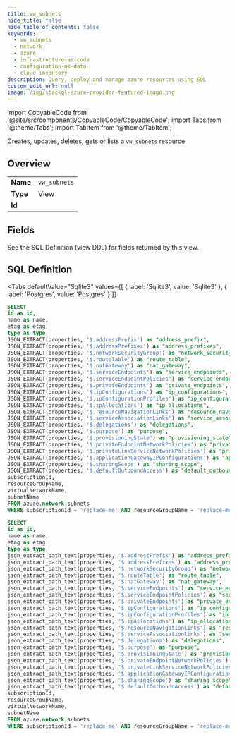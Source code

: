 ```yaml
--- 
title: vw_subnets
hide_title: false
hide_table_of_contents: false
keywords:
  - vw_subnets
  - network
  - azure
  - infrastructure-as-code
  - configuration-as-data
  - cloud inventory
description: Query, deploy and manage azure resources using SQL
custom_edit_url: null
image: /img/stackql-azure-provider-featured-image.png
---
```


import CopyableCode from '@site/src/components/CopyableCode/CopyableCode';
import Tabs from '@theme/Tabs';
import TabItem from '@theme/TabItem';

Creates, updates, deletes, gets or lists a <code>vw_subnets</code> resource.

## Overview
<table><tbody>
<tr><td><b>Name</b></td><td><code>vw_subnets</code></td></tr>
<tr><td><b>Type</b></td><td>View</td></tr>
<tr><td><b>Id</b></td><td><CopyableCode code="azure.network.vw_subnets" /></td></tr>
</tbody></table>

## Fields

See the SQL Definition (view DDL) for fields returned by this view.

## SQL Definition

<Tabs
defaultValue="Sqlite3"
values={[
{ label: 'Sqlite3', value: 'Sqlite3' },
{ label: 'Postgres', value: 'Postgres' }
]}
>
<TabItem value="Sqlite3">

```sql
SELECT
id as id,
name as name,
etag as etag,
type as type,
JSON_EXTRACT(properties, '$.addressPrefix') as "address_prefix",
JSON_EXTRACT(properties, '$.addressPrefixes') as "address_prefixes",
JSON_EXTRACT(properties, '$.networkSecurityGroup') as "network_security_group",
JSON_EXTRACT(properties, '$.routeTable') as "route_table",
JSON_EXTRACT(properties, '$.natGateway') as "nat_gateway",
JSON_EXTRACT(properties, '$.serviceEndpoints') as "service_endpoints",
JSON_EXTRACT(properties, '$.serviceEndpointPolicies') as "service_endpoint_policies",
JSON_EXTRACT(properties, '$.privateEndpoints') as "private_endpoints",
JSON_EXTRACT(properties, '$.ipConfigurations') as "ip_configurations",
JSON_EXTRACT(properties, '$.ipConfigurationProfiles') as "ip_configuration_profiles",
JSON_EXTRACT(properties, '$.ipAllocations') as "ip_allocations",
JSON_EXTRACT(properties, '$.resourceNavigationLinks') as "resource_navigation_links",
JSON_EXTRACT(properties, '$.serviceAssociationLinks') as "service_association_links",
JSON_EXTRACT(properties, '$.delegations') as "delegations",
JSON_EXTRACT(properties, '$.purpose') as "purpose",
JSON_EXTRACT(properties, '$.provisioningState') as "provisioning_state",
JSON_EXTRACT(properties, '$.privateEndpointNetworkPolicies') as "private_endpoint_network_policies",
JSON_EXTRACT(properties, '$.privateLinkServiceNetworkPolicies') as "private_link_service_network_policies",
JSON_EXTRACT(properties, '$.applicationGatewayIPConfigurations') as "application_gateway_ip_configurations",
JSON_EXTRACT(properties, '$.sharingScope') as "sharing_scope",
JSON_EXTRACT(properties, '$.defaultOutboundAccess') as "default_outbound_access",
subscriptionId,
resourceGroupName,
virtualNetworkName,
subnetName
FROM azure.network.subnets
WHERE subscriptionId = 'replace-me' AND resourceGroupName = 'replace-me' AND virtualNetworkName = 'replace-me';
```

</TabItem>
<TabItem value="Postgres">

```sql
SELECT
id as id,
name as name,
etag as etag,
type as type,
json_extract_path_text(properties, '$.addressPrefix') as "address_prefix",
json_extract_path_text(properties, '$.addressPrefixes') as "address_prefixes",
json_extract_path_text(properties, '$.networkSecurityGroup') as "network_security_group",
json_extract_path_text(properties, '$.routeTable') as "route_table",
json_extract_path_text(properties, '$.natGateway') as "nat_gateway",
json_extract_path_text(properties, '$.serviceEndpoints') as "service_endpoints",
json_extract_path_text(properties, '$.serviceEndpointPolicies') as "service_endpoint_policies",
json_extract_path_text(properties, '$.privateEndpoints') as "private_endpoints",
json_extract_path_text(properties, '$.ipConfigurations') as "ip_configurations",
json_extract_path_text(properties, '$.ipConfigurationProfiles') as "ip_configuration_profiles",
json_extract_path_text(properties, '$.ipAllocations') as "ip_allocations",
json_extract_path_text(properties, '$.resourceNavigationLinks') as "resource_navigation_links",
json_extract_path_text(properties, '$.serviceAssociationLinks') as "service_association_links",
json_extract_path_text(properties, '$.delegations') as "delegations",
json_extract_path_text(properties, '$.purpose') as "purpose",
json_extract_path_text(properties, '$.provisioningState') as "provisioning_state",
json_extract_path_text(properties, '$.privateEndpointNetworkPolicies') as "private_endpoint_network_policies",
json_extract_path_text(properties, '$.privateLinkServiceNetworkPolicies') as "private_link_service_network_policies",
json_extract_path_text(properties, '$.applicationGatewayIPConfigurations') as "application_gateway_ip_configurations",
json_extract_path_text(properties, '$.sharingScope') as "sharing_scope",
json_extract_path_text(properties, '$.defaultOutboundAccess') as "default_outbound_access",
subscriptionId,
resourceGroupName,
virtualNetworkName,
subnetName
FROM azure.network.subnets
WHERE subscriptionId = 'replace-me' AND resourceGroupName = 'replace-me' AND virtualNetworkName = 'replace-me';
```

</TabItem>
</Tabs>
